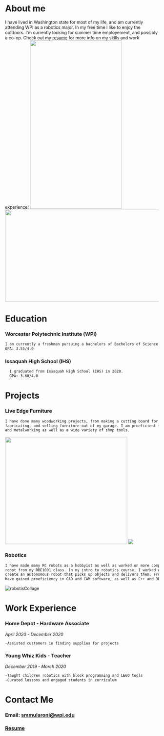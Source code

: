# **About me**
  I have lived in Washington state for most of my life, and am currently attending WPI as a robotics major. 
  In my free time I like to enjoy the outdoors. I'm currently looking  for summer time employement, and possibly a co-op.
  Check out my [resume](https://github.com/somariamul/Sophia-Mularoni/files/6260245/Resume.pdf) for more info on my 
  skills and work experience!
  <img src="https://user-images.githubusercontent.com/23114058/116797495-48f84f00-aab4-11eb-911e-455bf3f06d7e.jpg" width="300" height="550" alt="">
  <img src="https://user-images.githubusercontent.com/23114058/116797497-4f86c680-aab4-11eb-9e38-178dc72855ea.jpeg" width="550" height="300" alt="">
  
# **Education**
### **Worcester Polytechnic Institute (WPI)**
```markdown
I am currently a freshman pursuing a bachelors of Bachelors of Science in  Robotics Engineering.
GPA: 3.55/4.0
```

### **Issaquah High School (IHS)**
```markdown
  I graduated from Issaquah High School (IHS) in 2020.
  GPA: 3.60/4.0
```

# **Projects**
### Live Edge Furniture

```markdown
I have done many woodworking projects, from making a cutting board for myself to designing, 
fabricating, and selling furniture out of my garage. I am proeficient in both woodworking 
and metalworking as well as a wide variety of shop tools.
```
<img src="https://user-images.githubusercontent.com/23114058/116767441-20158280-a9fe-11eb-93ca-6af8341c42f9.jpg" width="400" height="350" alt="">
<img src= "https://user-images.githubusercontent.com/23114058/116796858-d4221680-aaad-11eb-88c4-1dfd6af60747.PNG">

### Robotics
```markdown
I have made many RC robots as a hobbyist as well as worked on more complex systems such as the 
robot from my RBE1001 class. In my intro to robotics course, I worked with 2 CS majors to 
create an autonomous robot that picks up objects and delivers them. From these experiences I 
have gained proeficiency in CAD and CAM software, as well as C++ and 3D printing.
```
![robotisCollage](https://user-images.githubusercontent.com/23114058/116796848-bf458300-aaad-11eb-8d2b-41818580ecb8.PNG)

# Work Experience
### Home Depot - Hardware Associate 
*April 2020 - December 2020*
```markdown
-Assisted customers in finding supplies for projects
```

### Young Whiz Kids - Teacher 
*December 2019 - March 2020*
```markdown
-Taught children robotics with block programming and LEGO tools
-Curated lessons and engaged students in curriculum
```

# Contact Me
### Email: [smmularoni@wpi.edu](smmularoni@wpi.edu)
### [Resume](https://github.com/somariamul/Sophia-Mularoni/files/6260245/Resume.pdf)
